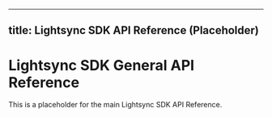 
---
title: Lightsync SDK API Reference (Placeholder)
---

# Lightsync SDK General API Reference

This is a placeholder for the main Lightsync SDK API Reference.
